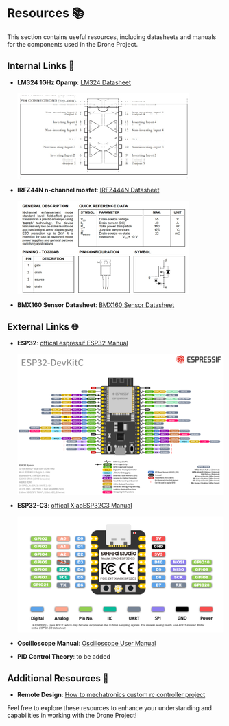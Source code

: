 # Resources 📚

This section contains useful resources, including datasheets and manuals for the components used in the Drone Project.

## Internal Links 🔗

- **LM324 1GHz Opamp**: [LM324 Datasheet](./LM324.PDF)
  <br>
  <br>
  <img src="..\public\asssets\LM324pinout.jpg" alt="ESP32 Pinout" width="400"/>

- **IRFZ44N n-channel mosfet**: [IRFZ444N Datasheet](./IRFZ44N.PDF)
  <br>
  <br>
  <img src="..\public\asssets\IRFZ44Npinout.jpg" alt="ESP32 Pinout" width="400"/>

- **BMX160 Sensor Datasheet**: [BMX160 Sensor Datasheet](./BMX160datasheet.pdf)

## External Links 🌐

- **ESP32**:  [offical espressif ESP32 Manual](https://www.espressif.com/en/products/devkits/esp32-devkitc)
  <br>
  <br>
  <img src="..\public\asssets\esp32_devkitC_v4_pinlayout.png" alt="ESP32 Pinout" width="600"/>


- **ESP32-C3**:  [offical XiaoESP32C3 Manual](https://wiki.seeedstudio.com/XIAO_ESP32C3_Getting_Started/)
  <br>
  <br>
  <img src="..\public\asssets\esp32c3_xiao_pinlayout.png" alt="ESP32-C3 Pinout" width="600"/>


- **Oscilloscope Manual**: [Oscilloscope User Manual](./sds5032ev_user_manual.pdf)

- **PID Control Theory**: to be added



## Additional Resources 📖

- **Remote Design**: [How to mechatronics custom rc controller project](https://howtomechatronics.com/projects/diy-arduino-rc-receiver/)


Feel free to explore these resources to enhance your understanding and capabilities in working with the Drone Project!
